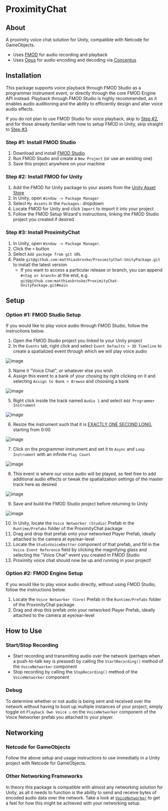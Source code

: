# ProximityChat

## About
A proximity voice chat solution for Unity, compatible with Netcode for GameObjects.
- Uses [FMOD](https://www.fmod.com/) for audio recording and playback
- Uses [Opus](https://opus-codec.org/) for audio encoding and decoding via [Concentus](https://github.com/lostromb/concentus)

## Installation
This package supports voice playback through FMOD Studio as a programmer instrument event, or directly through the core FMOD Engine API instead.
Playback through FMOD Studio is highly recommended, as it enables audio auditioning and the ability to efficiently design and alter voice audio effects. 

If you do not plan to use FMOD Studio for voice playback, skip to [Step #2](#step-2-install-fmod-for-unity), and for those already familiar with how to setup FMOD in Unity, skip straight to [Step #3](#step-3-install-proximitychat).

### Step #1: Install FMOD Studio
1. Download and install [FMOD Studio](https://www.fmod.com/download#fmodstudio)
2. Run FMOD Studio and create a ```New Project``` (or use an existing one)
3. Save this project anywhere on your machine

### Step #2: Install FMOD for Unity
1. Add the FMOD for Unity package to your assets from the [Unity Asset Store](https://assetstore.unity.com/packages/tools/audio/fmod-for-unity-161631)
2. In Unity, open ```Window -> Package Manager```
3. Select ```My Assets``` in the ```Packages:``` dropdown
4. Locate FMOD for Unity and click ```Import``` to import it into your project
5. Follow the FMOD Setup Wizard's instructions, linking the FMOD Studio project you created if desired

### Step #3: Install ProximityChat
1. In Unity, open ```Window -> Package Manager```. 
2. Click the ```+``` button
3. Select ```Add package from git URL```
4. Paste ```git@github.com:matthiasbroske/ProximityChat-UnityPackage.git``` to install the latest version
    - If you want to access a particular release or branch, you can append ```#<tag or branch>``` at the end,
      e.g. ```git@github.com:matthiasbroske/ProximityChat-UnityPackage.git#main```

## Setup

### Option #1: FMOD Studio Setup
If you would like to play voice audio through FMOD Studio, follow the instructions below.
1. Open the FMOD Studio project you linked to your Unity project
2. In the ```Events``` tab, right click and select ```Event Defaults > 3D Timeline``` to create a spatialized event through which we will play voice audio

![image](https://github.com/matthiasbroske/ProximityChat-UnityPackage/assets/82914350/fbbc364b-06b2-4366-bacd-f90d739d7ad4)

3. Name it "Voice Chat", or whatever else you wish
4. Assign this event to a bank of your chosing by right clicking on it and selecting ```Assign to Bank > Browse``` and choosing a bank

![image](https://github.com/matthiasbroske/ProximityChat-UnityPackage/assets/82914350/433042c1-7ccc-4d89-9005-ae5318ef3787)

5. Right click inside the track named ```Audio 1``` and select ```Add Programmer Instrument```
   
![image](https://github.com/matthiasbroske/ProximityChat-UnityPackage/assets/82914350/1016551b-4316-464d-b5a1-adb789a9b0db)

6. Resize the instrument such that it is <ins>EXACTLY ONE SECOND LONG</ins>, starting from 0:00

![image](https://github.com/matthiasbroske/ProximityChat-UnityPackage/assets/82914350/32f06d2d-4f24-44b4-b6b9-2612f71b9181)

7. Click on the programmer instrument and set it to ```Async``` and ```Loop Instrument``` with an infinite ```Play Count```

![image](https://github.com/matthiasbroske/ProximityChat-UnityPackage/assets/82914350/9b337f37-3c74-410f-84c8-c9e855136fc8)

8. This event is where our voice audio will be played, so feel free to add additional audio effects or tweak the spatialization
   settings of the master track here as desired

![image](https://github.com/matthiasbroske/ProximityChat-UnityPackage/assets/82914350/5346672a-586c-4fd5-bf82-3d7a7408d7a1)

9. Save and build the FMOD Studio project before returning to Unity

![image](https://github.com/matthiasbroske/ProximityChat-UnityPackage/assets/82914350/3ab6eb85-80a2-470a-9296-564350c35051)

10. In Unity, locate the ```Voice Networker (Studio)``` Prefab in the ```Runtime/Prefabs``` folder of the ProximityChat package
11. Drag and drop that prefab onto your networked Player Prefab, ideally attached to the camera at eye/ear-level
12. Locate the ```StudioVoiceEmitter``` component of that prefab, and fill in the ```Voice Event Reference``` field by clicking the magnifying glass and
    selecting the "Voice Chat" event you created in FMOD Studio
14. Proximity voice chat should now be up and running in your project!

### Option #2: FMOD Engine Setup
If you would like to play voice audio directly, without using FMOD Studio, follow the instructions below.
1. Locate the ```Voice Networker (Core)``` Prefab in the ```Runtime/Prefabs``` folder of the ProximityChat package
2. Drag and drop this prefab onto your networked Player Prefab, ideally attached to the camera at eye/ear-level

## How to Use

### Start/Stop Recording
- Start recording and transmitting audio over the network (perhaps when a push-to-talk key is pressed) by calling the ```StartRecording()``` method of the ```VoiceNetworker``` component
- Stop recording by calling the ```StopRecording()``` method of the ```VoiceNetworker``` component

### Debug
To determine whether or not audio is being sent and received over the network without having to boot up multiple instances of
your project, simply toggle on ```Playback Own Voice ☑``` on the ```VoiceNetworker``` component of the Voice Networker prefab you attached
to your player.

## Networking

### Netcode for GameObjects
Follow the above setup and usage instructions to use immediatly in a Unity project with Netcode for GameObjects.

### Other Networking Frameworks
In theory this package is compatible with almost any networking solution for Unity, as all it needs to function is the ability
to send and receive bytes of encoded audio data over the network.
Take a look at [```VoiceNetworker```](Runtime/Scripts/Voice/VoiceNetworker.cs) to get a feel for how this might be achieved with your networking setup.
